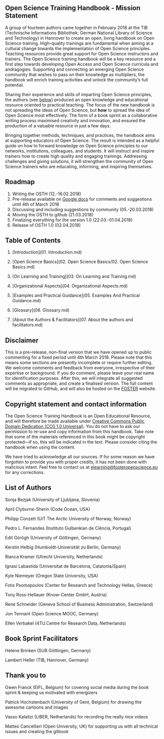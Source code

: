 ## Open Science Training Handbook - Mission Statement

A group of fourteen authors came together in February 2018 at the TIB (Technische Informations Bibliothek; German National Library of Science and Technology) in Hannover to create an open, living handbook on Open Science training. High-quality trainings are fundamental when aiming at a cultural change towards the implementation of Open Science principles. Teaching resources provide great support for Open Science instructors and trainers. The Open Science training handbook will be a key resource and a first step towards developing Open Access and Open Science curricula and andragogies. Supporting and connecting an emerging Open Science community that wishes to pass on their knowledge as multipliers, the handbook will enrich training activities and unlock the community’s full potential.

Sharing their experience and skills of imparting Open Science principles, the authors (see [below](#heading=h.y0j1t7egk5ar)) produced an open knowledge and educational resource oriented to practical teaching. The focus of the new handbook is not spreading the ideas of Open Science, but **how** to spread the idea of Open Science most effectively. The form of a book sprint as a collaborative writing process maximised creativity and innovation, and ensured the production of a valuable resource in just a few days.

Bringing together methods, techniques, and practices, the handbook aims at supporting educators of Open Science. The result is intended as a helpful guide on how to forward knowledge on Open Science principles to our networks, institutions, colleagues, and students. It will instruct and inspire trainers how to create high quality and engaging trainings. Addressing challenges and giving solutions, it will strengthen the community of Open Science trainers who are educating, informing, and inspiring themselves.

## Roadmap

1. Writing the OSTH (12.-16.02.2018)
2. Pre-release available on [Google docs](https://tinyurl.com/osth-2018) for comments and suggestions until 4th of March 2018
3. Discussing and including suggestions by community (05.-20.03.2018)
4. Moving the OSTH to github (21.03.2018)
5. Finalizing everything for the version 1.0 (22.03.-01.04.2018)
6. Release of OSTH 1.0 (02.04.2018)

## Table of Contents

1. [Introduction](01. Introduction.md) 

2. [Open Science Basics](02. Open Science Basics/02. Open Science Basics.md)

3. [On Learning and Training](03. On Learning and Training.md)

4. [Organizational Aspects](04. Organizational Aspects.md)

5. [Examples and Practical Guidance](05. Examples And Practical Guidance.md)

6. [Glossary](06. Glossary.md)

7. [About the Authors & Facilitators](07. About the authors and facilitators.md)

## Disclaimer

This is a pre-release, non-final version that we have opened up to public commenting for a fixed period until 4th March 2018. Please note that this means some sections are presently incomplete or require further editing. We welcome comments and feedback from everyone, irrespective of their expertise or background. If you do comment, please leave your real name for identification purposes. After this, we will integrate all suggested comments as appropriate, and create a finalised version. The full content will be migrated to GitHub, and will also be hosted on the [FOSTER](https://www.fosteropenscience.eu/) website.

## Copyright statement and contact information

The Open Science Training Handbook is an Open Educational Resource, and will therefore be made available under [Creative Commons Public Domain Dedication (CC0 1.0 Universal)](https://creativecommons.org/publicdomain/zero/1.0/). You do not have to ask our permission to re-use and copy information from this handbook. Take note that some of the materials referenced in this book might be copyright protected—if so, this will be indicated in the text. Please consider citing the handbook when using the content.

We have tried to acknowledge all our sources. If for some reason we have forgotten to provide you with proper credits, it has not been done with malicious intent. Feel free to contact us at [elearning@fosteropenscience.eu](mailto:elearning@fosteropenscience.eu) for any corrections.

## List of Authors

Sonja Bezjak (University of Ljubljana, Slovenia)

April Clyburne-Sherin (Code Ocean, USA)

Philipp Conzett (UiT The Arctic University of Norway, Norway)

Pedro L. Fernandes (Instituto Gulbenkian de Ciência, Portugal)

Edit Görögh (University of Göttingen, Germany)

Kerstin Helbig (Humboldt-Universität zu Berlin, Germany)

Bianca Kramer (Utrecht University, Netherlands)

Ignasi Labastida (Universitat de Barcelona, Catalonia/Spain)

Kyle Niemeyer (Oregon State University, USA)

Fotis Psomopoulos (Center for Research and Technology Hellas, Greece)

Tony Ross-Hellauer (Know-Center GmbH, Austria)

René Schneider (Geneva School of Business Administration, Switzerland)

Jon Tennant (Open Science MOOC, Germany)

Ellen Verbakel (4TU.Centre for Research Data, Netherlands)

## Book Sprint Facilitators

Helene Brinken (SUB Göttingen, Germany)

Lambert Heller (TIB, Hannover, Germany)


## Thank you to
Gwen Franck (EIFL, Belgium) for covering social media during the book sprint & keeping us motivated with energizers

Patrick Hochstenbach (University of Gent, Belgium) for drawing the awesome cartoons and images

Vasso Kalaitzi (LIBER, Netherlands) for recording the really nice videos 

Matteo Cancellieri (Open University, UK) for supporting us with all technical issues and creating the gitbook

